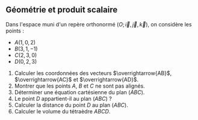 ## Géométrie et produit scalaire

Dans l'espace muni d'un repère orthonormé $(O; \vec{i}, \vec{j}, \vec{k})$, on considère les points :
- $A(1, 0, 2)$
- $B(3, 1, -1)$
- $C(2, 3, 0)$
- $D(0, 2, 3)$

1. Calculer les coordonnées des vecteurs $\overrightarrow{AB}$, $\overrightarrow{AC}$ et $\overrightarrow{AD}$.
2. Montrer que les points $A$, $B$ et $C$ ne sont pas alignés.
3. Déterminer une équation cartésienne du plan $(ABC)$.
4. Le point $D$ appartient-il au plan $(ABC)$ ?
5. Calculer la distance du point $D$ au plan $(ABC)$.
6. Calculer le volume du tétraèdre $ABCD$.